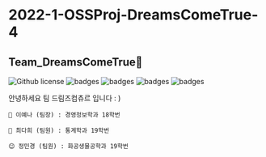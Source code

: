 # 2022-1-OSSProj-DreamsComeTrue-4
## Team_DreamsComeTrue💭
![Github license](https://img.shields.io/github/license/CSID-DGU/2022-1-OSSProj-DreamsComeTrue-4)
![badges](https://img.shields.io/badge/OS-ubuntu-red)
![badges](https://img.shields.io/badge/IDE-VSCode-informational)
![badges](https://img.shields.io/badge/python-3.8-blue)
![badges](https://img.shields.io/badge/pygame-2.0.2-yellow)

안녕하세요 팀 드림즈컴츄르 입니다 : ) 

```
🤪 이예나 (팀장) : 경영정보학과 18학번

🥰 최다희 (팀원) : 통계학과 19학번

😊 정민경 (팀원) : 화공생물공학과 19학번
```
